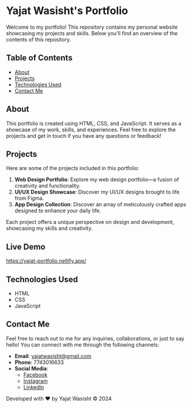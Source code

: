 # Yajat Wasisht's Portfolio

Welcome to my portfolio! This repository contains my personal website showcasing my projects and skills. Below you'll find an overview of the contents of this repository.

## Table of Contents

- [About](#about)
- [Projects](#projects)
- [Technologies Used](#technologies-used)
- [Contact Me](#contact-me)

## About

This portfolio is created using HTML, CSS, and JavaScript. It serves as a showcase of my work, skills, and experiences. Feel free to explore the projects and get in touch if you have any questions or feedback!

## Projects

Here are some of the projects included in this portfolio:

1. **Web Design Portfolio**: Explore my web design portfolio—a fusion of creativity and functionality.
2. **UI/UX Design Showcase**: Discover my UI/UX designs brought to life from Figma.
3. **App Design Collection**: Discover an array of meticulously crafted apps designed to enhance your daily life.

Each project offers a unique perspective on design and development, showcasing my skills and creativity.

## Live Demo
https://yajat-portfolio.netlify.app/

## Technologies Used

- HTML
- CSS
- JavaScript

## Contact Me

Feel free to reach out to me for any inquiries, collaborations, or just to say hello! You can connect with me through the following channels:

- **Email**: yajatwasisht@gmail.com
- **Phone**: 7743016633
- **Social Media**: 
  - [Facebook](https://www.facebook.com/yajat.wasisht)
  - [Instagram](https://www.instagram.com/yajat_ux/)
  - [LinkedIn](https://www.linkedin.com/in/yajat-wasisht-b357a1231)

Developed with ❤️ by Yajat Wasisht © 2024
